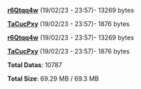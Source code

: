[**r6Qtqq4w**](/data/r6Qtqq4w.txt) (19/02/23 - 23:57)- 13269 bytes

[**TaCucPxy**](/data/TaCucPxy.txt) (19/02/23 - 23:57)- 1876 bytes

[**r6Qtqq4w**](/data/r6Qtqq4w.txt) (19/02/23 - 23:57)- 13269 bytes

[**TaCucPxy**](/data/TaCucPxy.txt) (19/02/23 - 23:57)- 1876 bytes

**Total Datas**: 10787

**Total Size**: 69.29 MB / 69.3 MB